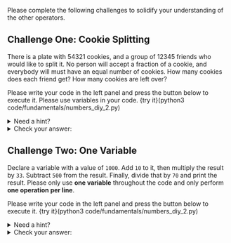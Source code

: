 Please complete the following challenges to solidify your understanding of the other operators.

## Challenge One: Cookie Splitting
There is a plate with 54321 cookies, and a group of 12345 friends who would like to split it. No person will accept a fraction of a cookie, and everybody will must have an equal number of cookies. How many cookies does each friend get? How many cookies are left over?

Please write your code in the left panel and press the button below to execute it. Please use variables in your code.
{try it}(python3 code/fundamentals/numbers_diy_2.py)

<details><summary>Need a hint?</summary>Remember the modulo and floor division operators!</details>
<details><summary>Check your answer:</summary>You should get `4` cookies per friend and `4941` cookies left over.</details>

## Challenge Two: One Variable
Declare a variable with a value of `1000`. Add `10` to it, then multiply the result by `33`. Subtract `500` from the result. Finally, divide that by `70` and print the result. Please only use **one variable** throughout the code and only perform **one operation per line**.

Please write your code in the left panel and press the button below to execute it.
{try it}(python3 code/fundamentals/numbers_diy_2.py)

<details><summary>Need a hint?</summary>Remember `+=`, `-=`, `*=`, and `/=`!</details>
<details><summary>Check your answer:</summary>You should get `469` (possibly ending with `.0`).</details>